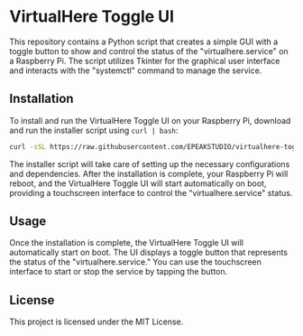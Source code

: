# VirtualHere Toggle UI

This repository contains a Python script that creates a simple GUI with a toggle button to show and control the status of the "virtualhere.service" on a Raspberry Pi. The script utilizes Tkinter for the graphical user interface and interacts with the "systemctl" command to manage the service.

## Installation

To install and run the VirtualHere Toggle UI on your Raspberry Pi, download and run the installer script using `curl | bash`:

```bash
curl -sSL https://raw.githubusercontent.com/EPEAKSTUDIO/virtualhere-toggle-ui/main/install_virtualhere_gui.sh | bash
```

The installer script will take care of setting up the necessary configurations and dependencies. After the installation is complete, your Raspberry Pi will reboot, and the VirtualHere Toggle UI will start automatically on boot, providing a touchscreen interface to control the "virtualhere.service" status.

## Usage
Once the installation is complete, the VirtualHere Toggle UI will automatically start on boot. The UI displays a toggle button that represents the status of the "virtualhere.service." You can use the touchscreen interface to start or stop the service by tapping the button.

## License
This project is licensed under the MIT License.
